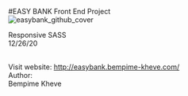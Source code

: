 #EASY BANK  Front End Project<br>
![easybank_github_cover](https://user-images.githubusercontent.com/59140742/166146566-1ee67b48-b4e9-426f-a78c-dd9b74dd1605.png)

Responsive SASS<br>
12/26/20<br><br>

Visit website: http://easybank.bempime-kheve.com/<br>
Author:<br>
Bempime Kheve
